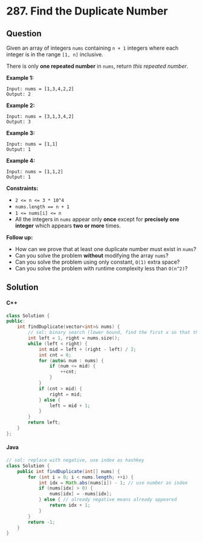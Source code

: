 # 287. Find the Duplicate Number

## Question

Given an array of integers `nums` containing `n + 1` integers where each integer is in the range `[1, n]` inclusive.

There is only **one repeated number** in `nums`, return _this repeated number_.

**Example 1:**

```
Input: nums = [1,3,4,2,2]
Output: 2
```

**Example 2:**

```
Input: nums = [3,1,3,4,2]
Output: 3
```

**Example 3:**

```
Input: nums = [1,1]
Output: 1
```

**Example 4:**

```
Input: nums = [1,1,2]
Output: 1
```

**Constraints:**

* `2 <= n <= 3 * 10^4`
* `nums.length == n + 1`
* `1 <= nums[i] <= n`
* All the integers in `nums` appear only **once** except for **precisely one integer** which appears **two or more** times.

**Follow up:**

* How can we prove that at least one duplicate number must exist in `nums`?
* Can you solve the problem **without** modifying the array `nums`?
* Can you solve the problem using only constant, `O(1)` extra space?
* Can you solve the problem with runtime complexity less than `O(n^2)`?

## Solution

#### C++

```cpp
class Solution {
public:
    int findDuplicate(vector<int>& nums) {
        // sol: binary search (lower bound, find the first x so that the number of integers <= x is > x)
        int left = 1, right = nums.size();
        while (left < right) {
            int mid = left + (right - left) / 2;
            int cnt = 0;
            for (auto& num : nums) {
                if (num <= mid) {
                    ++cnt;
                }
            }
            if (cnt > mid) {
                right = mid;
            } else {
                left = mid + 1;
            }
        }
        return left;
    }
};
```

#### Java

```java
// sol: replace with negative, use index as hashkey
class Solution {
    public int findDuplicate(int[] nums) {
        for (int i = 0; i < nums.length; ++i) {
            int idx = Math.abs(nums[i]) - 1; // use number as index
            if (nums[idx] > 0) {
                nums[idx] = -nums[idx];
            } else { // already negative means already appeared
                return idx + 1;
            }
        }
        return -1;
    }
}
```
